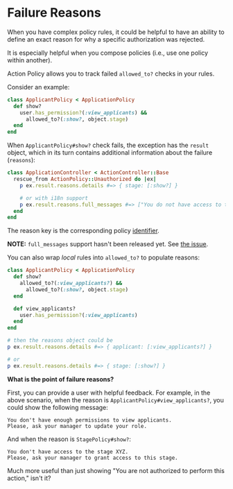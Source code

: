 # Failure Reasons

When you have complex policy rules, it could be helpful to have an ability to define an exact reason for why a specific authorization was rejected.

It is especially helpful when you compose policies (i.e., use one policy within another).

Action Policy allows you to track failed `allowed_to?` checks in your rules.

Consider an example:

```ruby
class ApplicantPolicy < ApplicationPolicy
  def show?
    user.has_permission?(:view_applicants) &&
      allowed_to?(:show?, object.stage)
  end
end
```

When `ApplicantPolicy#show?` check fails, the exception has the `result` object, which in its turn contains additional information about the failure (`reasons`):

```ruby
class ApplicationController < ActionController::Base
  rescue_from ActionPolicy::Unauthorized do |ex|
    p ex.result.reasons.details #=> { stage: [:show?] }

    # or with i18n support
    p ex.result.reasons.full_messages #=> ["You do not have access to the stage"]
  end
end
```

The reason key is the corresponding policy [identifier](writing_policies.md#identifiers).

**NOTE:** `full_messages` support hasn't been released yet. See [the issue](https://github.com/palkan/action_policy/issues/15).

You can also wrap _local_ rules into `allowed_to?` to populate reasons:

```ruby
class ApplicantPolicy < ApplicationPolicy
  def show?
    allowed_to?(:view_applicants?) &&
      allowed_to?(:show?, object.stage)
  end

  def view_applicants?
    user.has_permission?(:view_applicants)
  end
end

# then the reasons object could be
p ex.result.reasons.details #=> { applicant: [:view_applicants?] }

# or
p ex.result.reasons.details #=> { stage: [:show?] }
```



**What is the point of failure reasons?**

First, you can provide a user with helpful feedback. For example, in the above scenario, when the reason is `ApplicantPolicy#view_applicants?`, you could show the following message:

```
You don't have enough permissions to view applicants.
Please, ask your manager to update your role.
```

And when the reason is `StagePolicy#show?`:

```
You don't have access to the stage XYZ.
Please, ask your manager to grant access to this stage.
```

Much more useful than just showing "You are not authorized to perform this action," isn't it?
